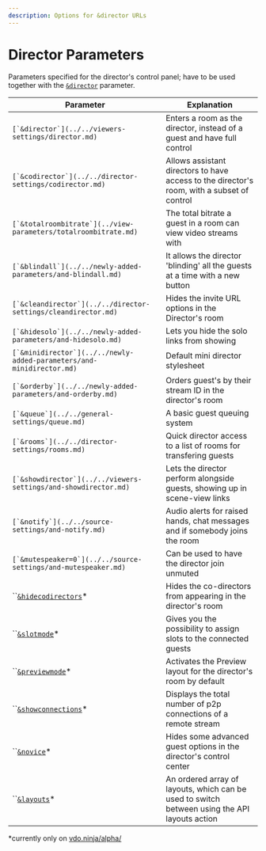 ```yaml
---
description: Options for &director URLs
---
```


# Director Parameters

Parameters specified for the director's control panel; have to be used together with the [`&director`](../../viewers-settings/director.md) parameter.

| Parameter                                                               | Explanation                                                                                   |
| ----------------------------------------------------------------------- | --------------------------------------------------------------------------------------------- |
| ``[`&director`](../../viewers-settings/director.md)``                   | Enters a room as the director, instead of a guest and have full control                       |
| ``[`&codirector`](../../director-settings/codirector.md)``              | Allows assistant directors to have access to the director's room, with a subset of control    |
| ``[`&totalroombitrate`](../view-parameters/totalroombitrate.md)``       | The total bitrate a guest in a room can view video streams with                               |
| ``[`&blindall`](../../newly-added-parameters/and-blindall.md)``         | It allows the director 'blinding' all the guests at a time with a new button                  |
| ``[`&cleandirector`](../../director-settings/cleandirector.md)``        | Hides the invite URL options in the Director's room                                           |
| ``[`&hidesolo`](../../newly-added-parameters/and-hidesolo.md)``         | Lets you hide the solo links from showing                                                     |
| ``[`&minidirector`](../../newly-added-parameters/and-minidirector.md)`` | Default mini director stylesheet                                                              |
| ``[`&orderby`](../../newly-added-parameters/and-orderby.md)``           | Orders guest's by their stream ID in the director's room                                      |
| ``[`&queue`](../../general-settings/queue.md)``                         | A basic guest queuing system                                                                  |
| ``[`&rooms`](../../director-settings/rooms.md)``                        | Quick director access to a list of rooms for transfering guests                               |
| ``[`&showdirector`](../../viewers-settings/and-showdirector.md)``       | Lets the director perform alongside guests, showing up in scene-view links                    |
| ``[`&notify`](../../source-settings/and-notify.md)``                    | Audio alerts for raised hands, chat messages and if somebody joins the room                   |
| ``[`&mutespeaker=0`](../../source-settings/and-mutespeaker.md)``        | Can be used to have the director join unmuted                                                 |
| ``[`&hidecodirectors`](../upcoming-parameters/and-hidecodirectors.md)\* | Hides the co-directors from appearing in the director's room                                  |
| ``[`&slotmode`](../upcoming-parameters/and-slotmode.md)\*               | Gives you the possibility to assign slots to the connected guests                             |
| ``[`&previewmode`](../upcoming-parameters/and-previewmode.md)\*         | Activates the Preview layout for the director's room by default                               |
| ``[`&showconnections`](../upcoming-parameters/and-showconnections.md)\* | Displays the total number of p2p connections of a remote stream                               |
| ``[`&novice`](../upcoming-parameters/and-novice.md)\*                   | Hides some advanced guest options in the director's control center                            |
| ``[`&layouts`](../upcoming-parameters/and-layouts.md)\*                 | An ordered array of layouts, which can be used to switch between using the API layouts action |

\*currently only on [vdo.ninja/alpha/](https://vdo.ninja/alpha/)
